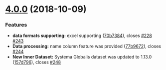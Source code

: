 <a name="4.0.0"></a>
# [4.0.0](https://github.com/Gapminder/gapminder-offline/compare/v3.4.0...v4.0.0) (2018-10-09)


### Features

* **data formats supporting:** excel supporting ([70b7384](https://github.com/Gapminder/gapminder-offline/commit/70b7384)), closes [#228](https://github.com/Gapminder/gapminder-offline/issues/228) [#243](https://github.com/Gapminder/gapminder-offline/issues/243)
* **Data processing:** name column feature was provided ([77b9672](https://github.com/Gapminder/gapminder-offline/commit/77b9672)), closes [#244](https://github.com/Gapminder/gapminder-offline/issues/244)
* **New Inner Dataset:** Systema Globalis dataset was updated to 1.13.0 ([157d796](https://github.com/Gapminder/gapminder-offline/commit/157d796)), closes [#248](https://github.com/Gapminder/gapminder-offline/issues/248)
